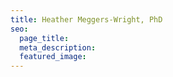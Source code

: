 ```yaml
---
title: Heather Meggers-Wright, PhD
seo:
  page_title:
  meta_description:
  featured_image:
---
```

